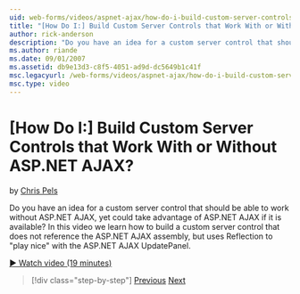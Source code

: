 ```yaml
---
uid: web-forms/videos/aspnet-ajax/how-do-i-build-custom-server-controls-that-work-with-or-without-aspnet-ajax
title: "[How Do I:] Build Custom Server Controls that Work With or Without ASP.NET AJAX? | Microsoft Docs"
author: rick-anderson
description: "Do you have an idea for a custom server control that should be able to work without ASP.NET AJAX, yet could take advantage of ASP.NET AJAX if it is available..."
ms.author: riande
ms.date: 09/01/2007
ms.assetid: db9e13d3-c8f5-4051-ad9d-dc5649b1c41f
msc.legacyurl: /web-forms/videos/aspnet-ajax/how-do-i-build-custom-server-controls-that-work-with-or-without-aspnet-ajax
msc.type: video
---
```

# [How Do I:] Build Custom Server Controls that Work With or Without ASP.NET AJAX?

by [Chris Pels](https://twitter.com/chrispels)

Do you have an idea for a custom server control that should be able to work without ASP.NET AJAX, yet could take advantage of ASP.NET AJAX if it is available? In this video we learn how to build a custom server control that does not reference the ASP.NET AJAX assembly, but uses Reflection to "play nice" with the ASP.NET AJAX UpdatePanel.

[&#9654; Watch video (19 minutes)](https://channel9.msdn.com/Blogs/ASP-NET-Site-Videos/how-do-i-build-custom-server-controls-that-work-with-or-without-aspnet-ajax)

> [!div class="step-by-step"]
> [Previous](how-do-i-create-an-aspnet-ajax-extender-from-scratch.md)
> [Next](how-do-i-associate-ajax-client-behavior-with-an-aspnet-server-control.md)
